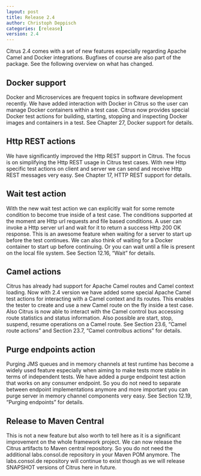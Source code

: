 ```yaml
---
layout: post
title: Release 2.4
author: Christoph Deppisch
categories: [release]
version: 2.4
---
```


Citrus 2.4 comes with a set of new features especially regarding Apache Camel and Docker integrations. Bugfixes of course are also part of the package. See the following overview on what has changed.

## Docker support
Docker and Microservices are frequent topics in software development recently. We have added interaction with Docker in Citrus so the user can manage Docker containers within a test case. Citrus now provides special Docker test actions for building, starting, stopping and inspecting Docker images and containers in a test. See Chapter 27, Docker support for details.

## Http REST actions
We have significantly improved the Http REST support in Citrus. The focus is on simplifying the Http REST usage in Citrus test cases. With new Http specific test actions on client and server we can send and receive Http REST messages very easy. See Chapter 17, HTTP REST support for details.

## Wait test action
With the new wait test action we can explicitly wait for some remote condition to become true inside of a test case. The conditions supported at the moment are Http url requests and file based conditions. A user can invoke a Http server url and wait for it to return a success Http 200 OK response. This is an awesome feature when waiting for a server to start up before the test continues. We can also think of waiting for a Docker container to start up before continuing. Or you can wait until a file is present on the local file system. See Section 12.16, “Wait” for details.

## Camel actions
Citrus has already had support for Apache Camel routes and Camel context loading. Now with 2.4 version we have added some special Apache Camel test actions for interacting with a Camel context and its routes. This enables the tester to create and use a new Camel route on the fly inside a test case. Also Citrus is now able to interact with the Camel control bus accessing route statistics and status information. Also possible are start, stop, suspend, resume operations on a Camel route. See Section 23.6, “Camel route actions” and Section 23.7, “Camel controlbus actions” for details.

## Purge endpoints action
Purging JMS queues and in memory channels at test runtime has become a widely used feature especially when aiming to make tests more stable in terms of independent tests. We have added a purge endpoint test action that works on any consumer endpoint. So you do not need to separate between endpoint implementations anymore and more important you can purge server in memory channel components very easy. See Section 12.19, “Purging endpoints” for details.

## Release to Maven Central
This is not a new feature but also worth to tell here as it is a significant improvement on the whole framework project. We can now release the Citrus artifacts to Maven central repository. So you do not need the additional labs.consol.de repository in your Maven POM anymore. The labs.consol.de repository will continue to exist though as we will release SNAPSHOT versions of Citrus here in future.